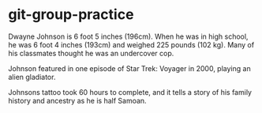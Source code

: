 # git-group-practice

Dwayne Johnson is 6 foot 5 inches (196cm). When he was in high school, he was 6 foot 4 inches (193cm) and weighed 225 pounds (102 kg). Many of his classmates thought he was an undercover cop.

Johnson featured in one episode of Star Trek: Voyager in 2000, playing an alien gladiator.

Johnsons tattoo took 60 hours to complete, and it tells a story of his family history and ancestry as he is half Samoan.
